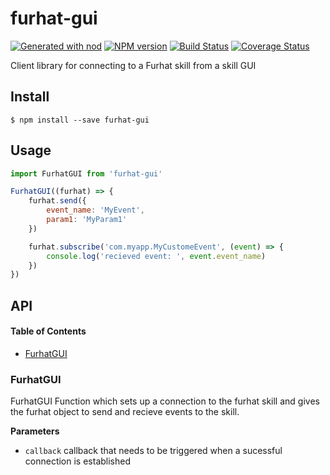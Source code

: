 # furhat-gui

[![Generated with nod](https://img.shields.io/badge/generator-nod-2196F3.svg?style=flat-square)](https://github.com/diegohaz/nod)
[![NPM version](https://img.shields.io/npm/v/furhat-gui.svg?style=flat-square)](https://npmjs.org/package/furhat-gui)
[![Build Status](https://img.shields.io/travis/FurhatRobotics/FurhatJSGUI/master.svg?style=flat-square)](https://travis-ci.org/FurhatRobotics/FurhatJSGUI) [![Coverage Status](https://img.shields.io/codecov/c/github/FurhatRobotics/FurhatJSGUI/master.svg?style=flat-square)](https://codecov.io/gh/FurhatRobotics/FurhatJSGUI/branch/master)

Client library for connecting to a Furhat skill from a skill GUI

## Install

    $ npm install --save furhat-gui

## Usage

```js
import FurhatGUI from 'furhat-gui'

FurhatGUI((furhat) => {
    furhat.send({
        event_name: 'MyEvent',
        param1: 'MyParam1'
    })

    furhat.subscribe('com.myapp.MyCustomeEvent', (event) => {
        console.log('recieved event: ', event.event_name)
    })
})
```

## API

<!-- Generated by documentation.js. Update this documentation by updating the source code. -->

#### Table of Contents

-   [FurhatGUI](#furhatgui)

### FurhatGUI

FurhatGUI Function which sets up a connection to the furhat skill and gives
the furhat object to send and recieve events to the skill.

**Parameters**

-   `callback`  callback that needs to be triggered when a sucessful connection is established
